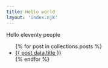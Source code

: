 ```yaml
---
title: Hello world
layout: 'index.njk'
---
```


Hello eleventy people

<ul>
  {% for post in collections.posts %}
  <li>
    <a href="{{ post.url }}">
      {{ post.data.title }}
    </a>
  </li>
  {% endfor %}
</ul>

